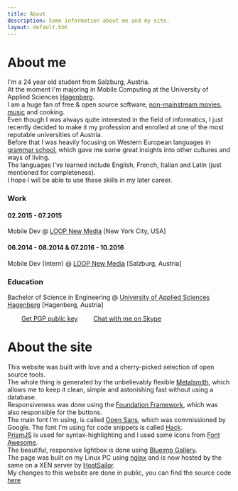 ```yaml
---
title: About
description: Some information about me and my site.
layout: default.hbt
---
```


# About me  
I'm a 24 year old  student from Salzburg, Austria.  
At the moment I'm majoring in Mobile Computing at the University of Applied Sciences [Hagenberg](http://www-en.fh-ooe.at/hagenberg-campus/).  
I am a huge fan of free & open source software, [non-mainstream movies](https://mubi.com/users/7455172), [music](http://www.last.fm/user/FlowingKashmir) and cooking.  
Even though I was always quite interested in the field of informatics, I just recently decided to make it my profession and enrolled at one of the most reputable universities of Austria.  
Before that I was heavily focusing on Western European languages in [grammar school](http://www.bgnonntal.at/), which gave me some great insights into other cultures and ways of living.  
The languages I've learned include English, French, Italian and Latin (just  mentioned for completeness).  
I hope I will be able to use these skills in my later career.  

### Work  
#### 02.2015 - 07.2015  

Mobile Dev @ [LOOP New Media](http://www.agentur-loop.com/) [New York City, USA]

#### 06.2014 - 08.2014 & 07.2016 - 10.2016  

Mobile Dev (Intern) @ [LOOP New Media](http://www.agentur-loop.com/) [Salzburg, Austria]

### Education  
Bachelor of Science in Engineering @ [University of Applied Sciences Hagenberg](http://www-en.fh-ooe.at/hagenberg-campus) [Hagenberg, Austria]

<i class="fa fa-envelope fa-lg"></i> <span id="obfuscated_email"></span> &nbsp; &nbsp; &nbsp; &nbsp; <i class="fa fa-certificate fa-lg"></i> [Get PGP public key](/keys/florian_schrofner_pub.asc)
&nbsp; &nbsp; &nbsp; &nbsp;<i class="fa fa-skype fa-lg"></i> [Chat with me on Skype](skype:fschrofner?chat)


# About the site  
This website was built with love and a cherry-picked selection of open source tools.  
The whole thing is generated by the unbelievably flexible [Metalsmith](http://www.metalsmith.io/), which allows me to keep it clean, simple and astonishing fast without using a database.  
Responsiveness was done using the [Foundation Framework](http://foundation.zurb.com/), which was also responsible for the buttons.  
The main font I'm using, is called [Open Sans](http://www.google.com/fonts/specimen/Open+Sans), which was commissioned by Google. The font I'm using for code snippets is called [Hack](http://sourcefoundry.org/hack/).  
[PrismJS](http://prismjs.com/) is used for syntax-highlighting and I used some icons from [Font Awesome](http://fortawesome.github.io/Font-Awesome/).  
The beautiful, responsive lightbox is done using [Blueimp Gallery](https://github.com/blueimp/Gallery).  
The page was built on my Linux PC using [nginx](http://nginx.org/) and is now hosted by the same on a XEN server by [HostSailor](https://hostsailor.com).  
My changes to this website are done in public, you can find the source code [here](https://github.com/fschrofner/flosch.at)

